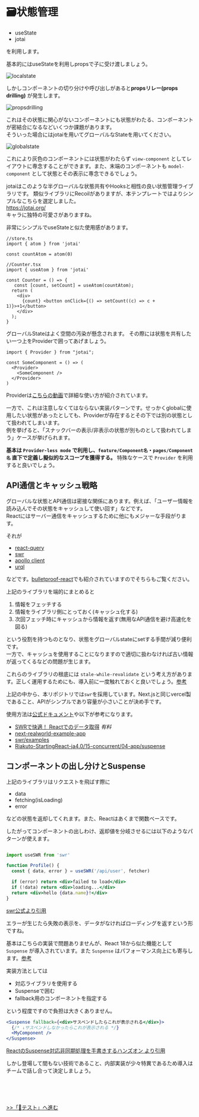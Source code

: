 # 🗃️状態管理
* useState
* jotai

を利用します。

基本的にはuseStateを利用しpropsで子に受け渡しましょう。

![localstate](./images/localstate.png)

しかしコンポーネントの切り分けや呼び出しがあると**propsリレー(props drilling)** が発生します。

![propsdrilling](./images/propsdrilling.png)

これはその状態に関心がないコンポーネントにも状態がわたる、コンポーネントが密結合になるなどいくつか課題があります。  
そういった場合にはjotaiを用いてグローバルなStateを用いてください。

![globalstate](./images/globalstate.png)

これにより灰色のコンポーネントには状態がわたらず `view-component` としてレイアウトに専念することができます。また、末端のコンポーネントも `model-component` として状態とその表示に専念できるでしょう。

jotaiはこのような半グローバルな状態共有やHooksと相性の良い状態管理ライブラリです。
類似ライブラリにRecoilがありますが、本テンプレートではよりシンプルなこちらを選定しました。  
https://jotai.org/  
キャラに独特の可愛さがありますね。

非常にシンプルでuseStateと似た使用感があります。
```tsx
//store.ts
import { atom } from 'jotai'

const countAtom = atom(0)

//Counter.tsx
import { useAtom } from 'jotai'

const Counter = () => {
   const [count, setCount] = useAtom(countAtom);
  return (
    <div>
      {count} <button onClick={() => setCount((c) => c + 1)}>+1</button>
    </div>
  );
}
```

グローバルStateはよく空間の汚染が懸念されます。
その際には状態を共有したい一つ上をProviderで囲ってあげましょう。
```tsx
import { Provider } from "jotai";

const SomeComponent = () => (
  <Provider>
    <SomeComponent />
  </Provider>
)
```
Providerは[こちらの動画](https://egghead.io/lessons/react-isolate-state-in-an-application-with-jotai-provider)で詳細な使い方が紹介されています。

一方で、これは注意しなくてはならない実装パターンです。せっかくglobalに使用したい状態があったとしても、Providerが存在するとその下では別の状態として扱われてしまいます。  
例を挙げると、「スナックバーの表示/非表示の状態が別ものとして扱われてしまう」ケースが挙げられます。

**基本は `Provider-less mode` で利用し、`feature/Component名`・`pages/Component名` 直下で定義し擬似的なスコープを獲得する。** 特殊なケースで `Provider` を利用すると良いでしょう。



## API通信とキャッシュ戦略

グローバルな状態とAPI通信は密接な関係にあります。例えば、「ユーザー情報を読み込んでその状態をキャッシュして使い回す」などです。  
Reactにはサーバー通信をキャッシュするために他にもメジャーな手段がります。

それが
* [react-query](https://react-query.tanstack.com/)
* [swr](https://swr.vercel.app/ja)
* [apollo client](https://www.apollographql.com/)
* [urql](https://formidable.com/open-source/urql/)

などです。[bulletproof-react](https://github.com/alan2207/bulletproof-react/blob/master/docs/state-management.md#server-cache-state)でも紹介されていますのでそちらもご覧ください。

上記のライブラリを端的にまとめると
1. 情報をフェッチする
2. 情報をライブラリ側にとっておく(キャッシュ化する)
3. 次回フェッチ時にキャッシュから情報を返す(無用なAPI通信を避け高速化を図る)

という役割を持つものとなり、状態をグローバルstateにsetする手間が減り便利です。  
一方で、キャッシュを使用することになりますので適切に扱わなければ古い情報が返ってくるなどの問題が生じます。

これらのライブラリの根底には `stale-while-revalidate` という考え方があります。正しく運用するためにも、導入前に一度触れておくと良いでしょう。[参考](https://zenn.dev/uttk/articles/b3bcbedbc1fd00#swr-%E3%81%A8%E3%81%AF%E4%BD%95%E3%81%8B%EF%BC%9F)

上記の中から、本リポジトリでは`swr`を採用しています。Next.jsと同じvercel製であること、APIがシンプルであり容量が小さいことが決め手です。

使用方法は[公式ドキュメント](https://swr.vercel.app/ja/docs/getting-started)や以下が参考になります。
- [SWRで快適！ Reactでのデータ取得](https://www.codegrid.net/series/2021-swr) _有料_
- [next-realworld-example-app](https://github.com/reck1ess/next-realworld-example-app)
- [swr/examples](https://github.com/vercel/swr/tree/main/examples)
- [Riakuto-StartingReact-ja4.0/15-concurrent/04-app/suspense](https://github.com/klemiwary/Riakuto-StartingReact-ja4.0/tree/main/15-concurrent/04-app/suspense)


## コンポーネントの出し分けとSuspense
上記のライブラリはリクエストを飛ばす際に
* data
* fetching(isLoading)
* error

などの状態を返却してくれます。また、Reactはあくまで関数ベースです。

したがってコンポーネントの出しわけ、返却値を分岐させるには以下のようなパターンが使えます。
```jsx

import useSWR from 'swr'

function Profile() {
  const { data, error } = useSWR('/api/user', fetcher)

  if (error) return <div>failed to load</div>
  if (!data) return <div>loading...</div>
  return <div>hello {data.name}!</div>
}
```
[swr公式より引用](https://swr.vercel.app/ja#%E6%A6%82%E8%A6%81)

エラーが生じたら失敗の表示を、データがなければローディングを返すという形ですね。

基本はこちらの実装で問題ありませんが、React 18から似た機能として `Suspense` が導入されています。また `Suspense` はパフォーマンス向上にも寄与します。[参考](https://qiita.com/uhyo/items/bbc22022fe846fd2b763)

実装方法としては
* 対応ライブラリを使用する
* Suspenseで囲む
* fallback用のコンポーネントを指定する

という程度ですので負担は大きくありません。  

```jsx
<Suspense fallback={<div>サスペンドしたらこれが表示される</div>}>
  {/* ↓サスペンドしなかったらこれが表示される */}
  <MyComponent />
</Suspense>
```
[ReactのSuspense対応非同期処理を手書きするハンズオン より引用](https://zenn.dev/uhyo/books/react-concurrent-handson/viewer/what-is-suspense)

しかし登場して間もない技術であること、内部実装が少々特異であるため導入はチームで話し合って決定しましょう。

<br>
<br>
<br>

[>>「🧪テスト」へ進む](./test.md)